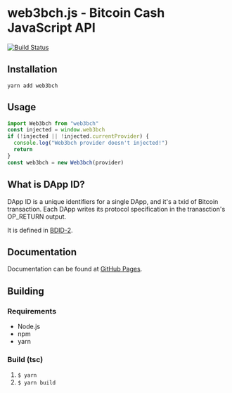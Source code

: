 # web3bch.js - Bitcoin Cash JavaScript API
[![Build Status](https://travis-ci.org/web3bch/web3bch.js.svg?branch=master)](https://travis-ci.org/web3bch/web3bch.js)

## Installation
`yarn add web3bch`

## Usage
```ts
import Web3bch from "web3bch"
const injected = window.web3bch
if (!injected || !injected.currentProvider) {
  console.log("Web3bch provider doesn't injected!")
  return
}
const web3bch = new Web3bch(provider)
```

## What is DApp ID?
DApp ID is a unique identifiers for a single DApp, and it's a txid of Bitcoin transaction.
Each DApp writes its protocol specification in the tranasction's OP_RETURN output.

It is defined in [BDID-2](https://github.com/web3bch/BDIPs/blob/master/BDIPs/bdip-2.md).

## Documentation

Documentation can be found at [GitHub Pages][docs].

[docs]: https://web3bch.github.io/web3bch.js/

## Building
### Requirements
- Node.js
- npm
- yarn

### Build (tsc)
1. `$ yarn`
2. `$ yarn build`